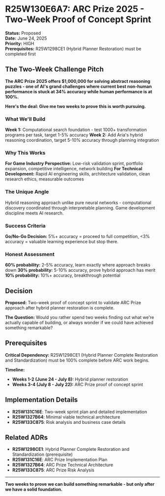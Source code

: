 # R25W130E6A7: ARC Prize 2025 - Two-Week Proof of Concept Sprint

<!-- @adr_serial R25W130E6A7 -->

**Status:** Proposed  
**Date:** June 24, 2025  
**Priority:** HIGH  
**Prerequisites:** R25W1298CE1 (Hybrid Planner Restoration) must be completed first

## The Two-Week Challenge Pitch

**The ARC Prize 2025 offers $1,000,000 for solving abstract reasoning puzzles - one of AI's grand challenges where current best non-human performance is stuck at 34% accuracy while human performance is at 100%.**

**Here's the deal: Give me two weeks to prove this is worth pursuing.**

### What We'll Build

**Week 1:** Computational search foundation - test 1000+ transformation programs per task, target 1-5% accuracy
**Week 2:** Add Aria's hybrid reasoning coordination, target 5-10% accuracy through planning integration

### Why This Works

**For Game Industry Perspective:** Low-risk validation sprint, portfolio expansion, competitive intelligence, network building
**For Technical Development:** Rapid AI engineering skills, architecture validation, clean research ethics, measurable outcomes

### The Unique Angle

Hybrid reasoning approach unlike pure neural networks - computational discovery coordinated through interpretable planning. Game development discipline meets AI research.

### Success Criteria

**Go/No-Go Decision:** 5%+ accuracy = proceed to full competition, <3% accuracy = valuable learning experience but stop there.

### Honest Assessment

**60% probability:** 2-5% accuracy, learn exactly where approach breaks down
**30% probability:** 5-10% accuracy, prove hybrid approach has merit  
**10% probability:** 10%+ accuracy, breakthrough potential

## Decision

**Proposed:** Two-week proof of concept sprint to validate ARC Prize approach after hybrid planner restoration is complete.

**The Question:** Would you rather spend two weeks finding out what we're actually capable of building, or always wonder if we could have achieved something remarkable?

## Prerequisites

**Critical Dependency:** R25W1298CE1 (Hybrid Planner Complete Restoration and Standardization) must be 100% complete before ARC work begins.

**Timeline:**

- **Weeks 1-2 (June 24 - July 8):** Hybrid planner restoration
- **Weeks 3-4 (July 8 - July 22):** ARC Prize proof of concept sprint

## Implementation Details

- **R25W131C16E**: Two-week sprint plan and detailed implementation
- **R25W1327B64**: Minimal viable technical architecture  
- **R25W133C875**: Risk analysis and business case details

## Related ADRs

- **R25W1298CE1**: Hybrid Planner Complete Restoration and Standardization (prerequisite)
- **R25W131C16E**: ARC Prize Implementation Plan
- **R25W1327B64**: ARC Prize Technical Architecture
- **R25W133C875**: ARC Prize Risk Analysis

---

**Two weeks to prove we can build something remarkable - but only after we have a solid foundation.**
